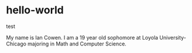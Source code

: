 # hello-world
test

My name is Ian Cowen. I am a 19 year old sophomore at Loyola University- Chicago majoring in Math and Computer Science.
